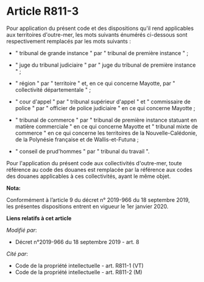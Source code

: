 # Article R811-3

Pour application du présent code et des dispositions qu'il rend applicables aux territoires d'outre-mer, les mots suivants
énumérés ci-dessous sont respectivement remplacés par les mots suivants :

- " tribunal de grande instance " par " tribunal de première instance " ;

- "   juge du tribunal judiciaire " par " juge du tribunal de première instance " ;

- " région " par " territoire " et, en ce qui concerne Mayotte, par " collectivité départementale " ;

- " cour d'appel " par " tribunal supérieur d'appel " et " commissaire de police " par " officier de police judiciaire " en
ce qui concerne Mayotte ;

- " tribunal de commerce " par " tribunal de première instance statuant en matière commerciale " en ce qui concerne Mayotte
et " tribunal mixte de commerce " en ce qui concerne les territoires de la Nouvelle-Calédonie, de la Polynésie française et
de Wallis-et-Futuna ;

- " conseil de prud'hommes " par " tribunal du travail ". 

Pour l'application du présent code aux collectivités d'outre-mer, toute référence au code des douanes est remplacée par la
référence aux codes des douanes applicables à ces collectivités, ayant le même objet.

**Nota:**

Conformément à l’article 9 du décret n° 2019-966 du 18 septembre 2019, les présentes dispositions entrent en vigueur le 1er
janvier 2020.

**Liens relatifs à cet article**

_Modifié par_:

  - Décret n°2019-966 du 18 septembre 2019 - art. 8

_Cité par_:

  - Code de la propriété intellectuelle - art. R811-1 (VT)
  - Code de la propriété intellectuelle - art. R811-2 (M)
